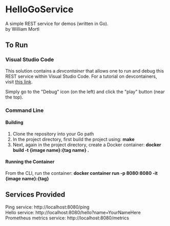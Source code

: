 # HelloGoService
A simple REST service for demos (written in Go). <br>
by William Mortl

## To Run

### Visual Studio Code

This solution contains a *devcontainer* that allows one to run and debug this REST service within Visual Studio Code. For a tutorial on 
devcontainers, visit [this link](https://code.visualstudio.com/docs/remote/containers-tutorial).

Simply go to the "Debug" icon (on the left) and click the "play" button (near the top).

### Command Line

#### Building 

1. Clone the repository into your Go path
2. In the project directory, first build the project using: **make**
3. Next, again in the project directory, create a Docker container: **docker build -t {image name}:{tag name} .**

#### Running the Container

From the CLI, run the container: **docker container run -p 8080:8080 -it {image name}:{tag}**

## Services Provided

Ping service: http://localhost:8080/ping <br>
Hello service: http://localhost:8080/hello?name=YourNameHere <br>
Prometheus metrics service: http://localhost:8080/metrics

